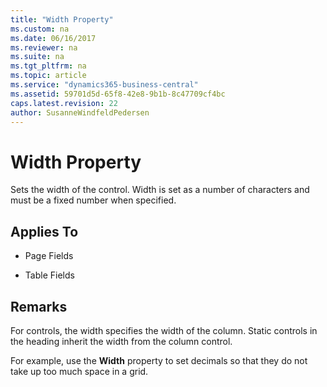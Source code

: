 ```yaml
---
title: "Width Property"
ms.custom: na
ms.date: 06/16/2017
ms.reviewer: na
ms.suite: na
ms.tgt_pltfrm: na
ms.topic: article
ms.service: "dynamics365-business-central"
ms.assetid: 59701d5d-65f8-42e8-9b1b-8c47709cf4bc
caps.latest.revision: 22
author: SusanneWindfeldPedersen
---
```


 

# Width Property
Sets the width of the control. Width is set as a number of characters and must be a fixed number when specified.  
  
## Applies To  
  
-   Page Fields  
  
-   Table Fields  
  
## Remarks  
 For controls, the width specifies the width of the column. Static controls in the heading inherit the width from the column control.  
  
 For example, use the **Width** property to set decimals so that they do not take up too much space in a grid.  
  
<!-- For controls on the [!INCLUDE[rtc](includes/rtc_md.md)] you always have the option of resizing column width in the UI, but when running the [!INCLUDE[nav_web](includes/nav_web_md.md)] the **Width** property can be set to a fixed number to increase readability. -->